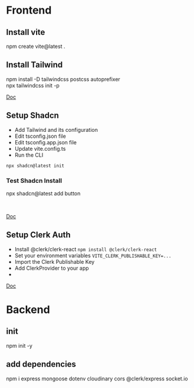 # Frontend

## Install vite

npm create vite@latest .

## Install Tailwind

npm install -D tailwindcss postcss autoprefixer
<br/>
npx tailwindcss init -p
<br/>

[Doc](https://tailwindcss.com/docs/guides/vite)

## Setup Shadcn

- Add Tailwind and its configuration
- Edit tsconfig.json file
- Edit tsconfig.app.json file
- Update vite.config.ts
- Run the CLI
```shell
npx shadcn@latest init
```
### Test Shadcn Install
npx shadcn@latest add button
<br/>


<br/>

[Doc](https://ui.shadcn.com/docs/installation/vite)

## Setup Clerk Auth

- Install @clerk/clerk-react
```npm install @clerk/clerk-react```
- Set your environment variables
```VITE_CLERK_PUBLISHABLE_KEY=...```
- Import the Clerk Publishable Key
- Add ClerkProvider to your app
-

[Doc](https://dashboard.clerk.com/apps/app_2pg2Cpsn8h6Ihj0gcenvujcGxh6/instances/ins_2pg2CrENDJlhFlRqEGYK0vGfpaG)

# Backend

## init
npm init -y

## add dependencies
npm i express mongoose dotenv cloudinary cors @clerk/express socket.io
